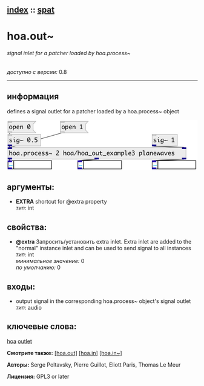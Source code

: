 [index](index.html) :: [spat](category_spat.html)
---

# hoa.out~

###### signal inlet for a patcher loaded by hoa.process~

*доступно с версии:* 0.8

---


## информация
defines a signal outlet for a patcher loaded by a hoa.process~ object


[![example](../examples/img/hoa.out~.jpg)](../examples/pd/hoa.out~.pd)



## аргументы:

* **EXTRA**
shortcut for @extra property<br>
_тип:_ int<br>





## свойства:

* **@extra** 
Запросить/установить extra inlet. Extra inlet are added to the &#34;normal&#34; instance inlet and can be
used to send signal to all instances<br>
_тип:_ int<br>
_минимальное значение:_ 0<br>
_по умолчанию:_ 0<br>



## входы:

* output signal in the corresponding hoa.process~ object&#39;s signal outlet<br>
_тип:_ audio





## ключевые слова:

[hoa](keywords/hoa.html)
[outlet](keywords/outlet.html)



**Смотрите также:**
[\[hoa.out\]](hoa.out.html)
[\[hoa.in\]](hoa.in.html)
[\[hoa.in~\]](hoa.in~.html)




**Авторы:** Serge Poltavsky, Pierre Guillot, Eliott Paris, Thomas Le Meur




**Лицензия:** GPL3 or later





